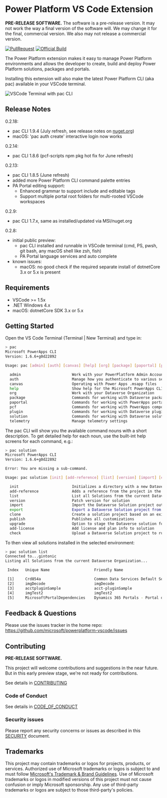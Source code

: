 # Power Platform VS Code Extension

**PRE-RELEASE SOFTWARE.** The software is a pre-release version. It may not work the way a final version of the software will.
We may change it for the final, commercial version. We also may not release a commercial version.

[![PullRequest](https://github.com/microsoft/powerplatform-vscode/workflows/PullRequest/badge.svg)](https://github.com/microsoft/powerplatform-vscode/actions?query=workflow%3APullRequest)
[![Official Build](https://dev.azure.com/dynamicscrm/OneCRM/_apis/build/status/DPX-Tools/powerplatform-vscode%20Official%20Build?branchName=release/stable)](https://dev.azure.com/dynamicscrm/OneCRM/_build/latest?definitionId=12152)

The Power Platform extension makes it easy to manage Power Platform environments and allows the
developer to create, build and deploy Power Platform solutions, packages and portals.

Installing this extension will also make the latest Power Platform CLI (aka pac) available in your VSCode terminal.

![VSCode Terminal with pac CLI](https://github.com/microsoft/powerplatform-vscode/blob/main/src/client/assets/pac-CLI-in-terminal.png?raw=true)

## Release Notes
0.2.18:
  - pac CLI 1.9.4 (July refresh, see release notes on [nuget.org](https://www.nuget.org/packages/Microsoft.PowerApps.CLI/))
  - macOS: 'pac auth create' interactive login now works

0.2.14:
 - pac CLI 1.8.6 (pcf-scripts npm pkg hot fix for June refresh)

0.2.13:
 - pac CLI 1.8.5 (June refresh)
 - added more Power Platform CLI command palette entries
 - PA Portal editing support:
   - Enhanced grammar to support include and editable tags
   - Support multiple portal root folders for multi-rooted VSCode workspaces

0.2.9:
 - pac CLI 1.7.x, same as installed/updated via MSI/nuget.org

0.2.8:

- initial public preview:
  - pac CLI installed and runnable in VSCode terminal (cmd, PS, pwsh, git bash, any macOS shell like zsh, fish)
  - PA Portal language services and auto complete
- known issues:
  - macOS: no good check if the required separate install of dotnetCore 3.x or 5.x is present


## Requirements

- VSCode >= 1.5x
- .NET Windows 4.x
- macOS: dotnetCore SDK 3.x or 5.x

## Getting Started

Open the VS Code Terminal (Terminal | New Terminal) and type in:

```bash
> pac
Microsoft PowerApps CLI
Version: 1.6.6+g0d22892

Usage: pac [admin] [auth] [canvas] [help] [org] [package] [paportal] [pcf] [plugin] [solution] [telemetry]

  admin                       Work with your PowerPlatform Admin Account
  auth                        Manage how you authenticate to various services
  canvas                      Operating with Power Apps .msapp files
  help                        Show help for the Microsoft PowerApps CLI
  org                         Work with your Dataverse Organization
  package                     Commands for working with Dataverse package projects
  paportal                    Commands for working with PowerApps portal website
  pcf                         Commands for working with PowerApps component framework projects
  plugin                      Commands for working with Dataverse plugin class library
  solution                    Commands for working with Dataverse solution projects
  telemetry                   Manage telemetry settings
```

The pac CLI will show you the available command nouns with a short description. To get detailed help for each noun, use the built-int help screens for each command, e.g.:

```bash
> pac solution
Microsoft PowerApps CLI
Version: 1.6.6+g0d22892

Error: You are missing a sub-command.

Usage: pac solution [init] [add-reference] [list] [version] [import] [export] [clone] [publish] [upgrade] [add-license] [check]

  init                        Initializes a directory with a new Dataverse solution project
  add-reference               Adds a reference from the project in the current directory to the project at 'path'
  list                        List all Solutions from the current Dataverse Organization
  version                     Patch version for solution
  import                      Import the Dataverse Solution project output into the current Dataverse Organization
  export                      Export a Dataverse Solution project from the current Dataverse Organization
  clone                       Create a solution project based on an existing solution in your Organization
  publish                     Publishes all customizations
  upgrade                     Option to stage the Dataverse solution for upgrade
  add-license                 Add license and plan info to solution
  check                       Upload a Dataverse Solution project to run against the PowerApps Checker Service

```

To then view all solutions installed in the selected environment:

```bash
> pac solution list
Connected to...gintonic
Listing all Solutions from the current Dataverse Organization...

 Index   Unique Name                    Friendly Name                                    Version

 [1]     Crd854a                        Common Data Services Default Solution            1.0.0.0
 [2]     imgDecode                      imgDecode                                        0.1.0
 [3]     acctpluginSample               acct-pluginSample                                1.0.0.4
 [4]     imgTest2                       imgTest2                                         0.1
 [5]     MicrosoftPortalDependencies    Dynamics 365 Portals - Portal dependencies       9.2.2103.0
```

## Feedback & Questions

Please use the issues tracker in the home repo: <https://github.com/microsoft/powerplatform-vscode/issues>

## Contributing

**PRE-RELEASE SOFTWARE.**

This project will welcome contributions and suggestions in the near future. But in this early preview stage, we're not ready for contributions.

See details in [CONTRIBUTING](CONTRIBUTING.md)

### Code of Conduct

See details in [CODE_OF_CONDUCT](CODE_OF_CONDUCT.md)

### Security issues

Please report any security concerns or issues as described in this [SECURITY](SECURITY.md) document.

## Trademarks

This project may contain trademarks or logos for projects, products, or services. Authorized use of Microsoft
trademarks or logos is subject to and must follow [Microsoft's Trademark & Brand Guidelines](https://www.microsoft.com/en-us/legal/intellectualproperty/trademarks/usage/general).
Use of Microsoft trademarks or logos in modified versions of this project
must not cause confusion or imply Microsoft sponsorship.
Any use of third-party trademarks or logos are subject to those third-party's policies.
